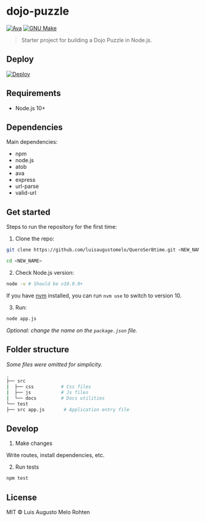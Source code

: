 # dojo-puzzle

[![Ava](https://img.shields.io/badge/tested%20with-ava-red.svg)](https://www.npmjs.com/package/ava)
[![GNU Make](https://img.shields.io/badge/Built%20with-GNU%20Make-brightgreen.svg)](https://img.shields.io/badge/Built%20with-GNU%20Make-brightgreen.svg)

> Starter project for building a Dojo Puzzle in Node.js.

## Deploy

[![Deploy](https://www.herokucdn.com/deploy/button.png)](https://heroku.com/deploy?template=https://github.com/luisaugustomelo/QueroSerBtime/tree/master)

## Requirements

- Node.js 10+

## Dependencies

Main dependencies:

- npm
- node.js
- atob
- ava
- express
- url-parse
- valid-url

## Get started

Steps to run the repository for the first time:

1. Clone the repo:

```bash
git clone https://github.com/luisaugustomelo/QueroSerBtime.git <NEW_NAME>

cd <NEW_NAME>
```

2. Check Node.js version:

```bash
node -v # Should be v10.0.0+
```

If you have [nvm](https://github.com/creationix/nvm) installed, you can run `nvm use` to switch to version 10.

3. Run:

```bash
node app.js
```

_Optional: change the name on the `package.json` file._

## Folder structure

_Some files were omitted for simplicity._

```bash
.
├── src
|  ├── css          # Css files
|  ├── js           # Js files
|  └── docs         # Docs utilities
└── test
├── src app.js       # Application entry file
```

## Develop

1. Make changes

Write routes, install dependencies, etc.

2. Run tests

```bash
npm test
```

## License

MIT © Luis Augusto Melo Rohten
 